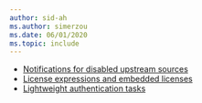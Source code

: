 ```yaml
---
author: sid-ah
ms.author: simerzou
ms.date: 06/01/2020
ms.topic: include
---
```


- [Notifications for disabled upstream sources](#notifications-for-disabled-upstream-sources)
- [License expressions and embedded licenses](#license-expressions-and-embedded-licenses)
- [Lightweight authentication tasks](#lightweight-authentication-tasks)
